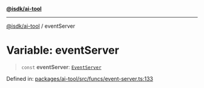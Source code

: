 [**@isdk/ai-tool**](../README.md)

***

[@isdk/ai-tool](../globals.md) / eventServer

# Variable: eventServer

> `const` **eventServer**: [`EventServer`](../classes/EventServer.md)

Defined in: [packages/ai-tool/src/funcs/event-server.ts:133](https://github.com/isdk/ai-tool.js/blob/077730e62e6c723611b64a587e36b69766741af4/src/funcs/event-server.ts#L133)
